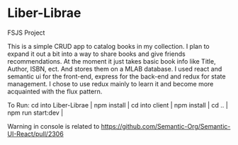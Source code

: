 # Liber-Librae
FSJS Project

This is a simple CRUD app to catalog books in my collection. I plan to expand it out a bit into a way to share books and give friends recommendations. At the moment it just takes basic book info like Title, Author, ISBN, ect. And stores them on a MLAB database. I used react and semantic ui for the front-end, express for the back-end and redux for state management. I chose to use redux mainly to learn it and become more acquainted with the flux pattern. 

To Run:
cd into Liber-Librae |
npm install |
cd into client |
npm install |
cd .. |
npm run start:dev |

Warning in console is related to https://github.com/Semantic-Org/Semantic-UI-React/pull/2306